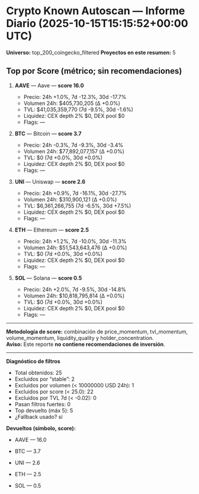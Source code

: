 # Crypto Known Autoscan — Informe Diario (2025-10-15T15:15:52+00:00 UTC)

**Universo:** top_200_coingecko_filtered
**Proyectos en este resumen:** 5

## Top por Score (métrico; sin recomendaciones)

1. **AAVE** — Aave — **score 16.0**
   - Precio: 24h +1.0%, 7d -12.3%, 30d -17.7%
   - Volumen 24h: $405,730,205 (Δ +0.0%)
   - TVL: $41,035,359,770 (7d -9.5%, 30d -1.6%)
   - Liquidez: CEX depth 2% $0, DEX pool $0
   - Flags: —

2. **BTC** — Bitcoin — **score 3.7**
   - Precio: 24h -0.3%, 7d -9.3%, 30d -3.4%
   - Volumen 24h: $77,892,077,157 (Δ +0.0%)
   - TVL: $0 (7d +0.0%, 30d +0.0%)
   - Liquidez: CEX depth 2% $0, DEX pool $0
   - Flags: —

3. **UNI** — Uniswap — **score 2.6**
   - Precio: 24h +0.9%, 7d -16.1%, 30d -27.7%
   - Volumen 24h: $310,900,121 (Δ +0.0%)
   - TVL: $6,361,266,755 (7d -6.5%, 30d +7.5%)
   - Liquidez: CEX depth 2% $0, DEX pool $0
   - Flags: —

4. **ETH** — Ethereum — **score 2.5**
   - Precio: 24h +1.2%, 7d -10.0%, 30d -11.3%
   - Volumen 24h: $51,543,643,476 (Δ +0.0%)
   - TVL: $0 (7d +0.0%, 30d +0.0%)
   - Liquidez: CEX depth 2% $0, DEX pool $0
   - Flags: —

5. **SOL** — Solana — **score 0.5**
   - Precio: 24h +2.0%, 7d -9.5%, 30d -14.8%
   - Volumen 24h: $10,818,795,814 (Δ +0.0%)
   - TVL: $0 (7d +0.0%, 30d +0.0%)
   - Liquidez: CEX depth 2% $0, DEX pool $0
   - Flags: —


---

**Metodología de score:** combinación de price_momentum, tvl_momentum, volume_momentum, liquidity_quality y holder_concentration.  
**Aviso:** Este reporte **no contiene recomendaciones de inversión**.


---
**Diagnóstico de filtros**

- Total obtenidos: 25
- Excluidos por “stable”: 2
- Excluidos por volumen (< 10000000 USD 24h): 1
- Excluidos por score (< 25.0): 22
- Excluidos por TVL 7d (< -0.02): 0
- Pasan filtros fuertes: 0
- Top devuelto (máx 5): 5
- ¿Fallback usado? sí


**Devueltos (símbolo, score):**

- AAVE — 16.0

- BTC — 3.7

- UNI — 2.6

- ETH — 2.5

- SOL — 0.5


